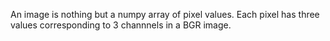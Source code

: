 An image is nothing but a numpy array of pixel values. Each pixel has three values corresponding to 3 channnels in a BGR image.